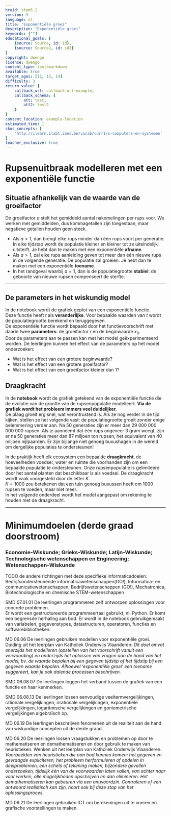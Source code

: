 ```yaml
---
hruid: stem5_2
version: 3
language: nl
title: "Exponentiële groei"
description: "Exponentiële groei"
keywords: [""]
educational_goals: [
    {source: Source, id: id}, 
    {source: Source2, id: id2}
]
copyright: dwengo
licence: dwengo
content_type: text/markdown
available: true
target_ages: [12, 13, 14]
difficulty: 3
return_value: {
    callback_url: callback-url-example,
    callback_schema: {
        att: test,
        att2: test2
    }
}
content_location: example-location
estimated_time: 1
skos_concepts: [
    'http://ilearn.ilabt.imec.be/vocab/curr1/s-computers-en-systemen'
]
teacher_exclusive: true
---
```

# Rupsenuitbraak modelleren met een exponentiële functie

## Situatie afhankelijk van de waarde van de groeifactor

De groeifactor $a$ stelt het gemiddeld aantal nakomelingen per rups voor. We werken met gemiddelden, dus kommagetallen zijn toegestaan, maar negatieve getallen houden geen steek.

-  Als $a<1$, dan brengt elke rups minder dan één rups voort per generatie. In elke tijdstap wordt de populatie kleiner en kleiner tot ze uiteindelijk uitsterft. Je hebt dan te maken met een exponentiële **afname**.
-  Als $a>1$, zal elke rups aanleiding geven tot meer dan één nieuwe rups in de volgende generatie. De populatie zal groeien. Je hebt dan te maken met een exponentiële **toename**.
-  In het randgeval waarbij $a = 1$, dan is de populatiegrootte **stabiel**: de geboorte van nieuwe rupsen compenseert de sterfte.

-----------------------------
## De parameters in het wiskundig model

In de notebook wordt de grafiek geplot van een exponentiële functie. <br>
Deze functie heeft $t$ als **veranderlijke**. Voor bepaalde waarden van $t$ wordt de populatiegrootte berekend en teruggegeven.<br>
De exponentiële functie wordt bepaald door het functievoorschrift met daarin twee **parameters**: de groeifactor $r$ en de beginwaarde $x_{0}$. <br>
Door de parameters aan te passen kan met het model geëxperimenteerd worden. De leerlingen kunnen het effect van de parameters op het model onderzoeken:
-  Wat is het effect van een grotere beginwaarde?
-  Wat is het effect van een grotere groeifactor?
-  Wat is het effect van een groeifactor kleiner dan 1? 

## Draagkracht 

In de **notebook** wordt de grafiek getekend van de exponentiële functie die de evolutie van de grootte van de rupsenpopulatie modelleert. **Via de grafiek wordt het probleem immers veel duidelijker.** <br>
De plaag groeit erg snel, wat verontrustend is. Als ze nog verder in de tijd kijken, stellen ze het volgende vast: de populatiegrootte groeit zonder enige belemmering verder aan. Na 50 generaties zijn er meer dan 29 000 000 000 000 rupsen. Als je aanneemt dat één rups ongeveer 3 gram weegt, zijn er na 50 generaties meer dan 87 miljoen ton rupsen, het equivalent van 40 miljoen nijlpaarden. Er zijn bijlange niet genoeg buxushagen in de wereld om dergelijke populaties te ondersteunen!

In de praktijk heeft elk ecosystem een bepaalde **draagkracht**, de hoeveelheden voedsel, water en ruimte die voorhanden zijn om een bepaalde populatie te ondersteunen. Onze rupsenpopulatie is gelimiteerd door het aantal planten dat beschikbaar is als voedsel. De draagkracht wordt vaak voorgesteld door de letter $K$.<br>
$K = 1000$ zou betekenen dat een tuin genoeg buxussen heeft om 1000 rupsen te voeden, maar niet meer. <br>
In het volgende onderdeel wordt het model aangepast om rekening te houden met de draagkracht.

-----------------------------
# Minimumdoelen (derde graad doorstroom) 
### Economie-Wiskunde; Grieks-Wiskunde; Latijn-Wiskunde; Technologische wetenschappen en Engineering; Wetenschappen-Wiskunde
TODO de andere richtingen met deze specifieke informaticadoelen: Bedrijfsondersteunende informaticawetenschappen(GO!), Informatica- en communicatiewetenschappen, Bedrijfswetenschappen (GO!), Mechatronica, Biotechnologische en chemische STEM-wetenschappen

SMD 07.01.01	De leerlingen programmeren zelf ontworpen oplossingen voor concrete problemen.<br>
Er wordt een gestructureerde programmeertaal gebruikt, nl. Python.  Er komt een begrensde herhaling aan bod. Er wordt in de notebook gebruikgemaakt van variabelen, gegevenstypes, datastructuren, operatoren, functies en softwarebibliotheken.

MD 06.06	De leerlingen gebruiken modellen voor exponentiële groei. <br>
Duiding uit het leerplan van Katholiek Onderwijs Vlaanderen: *Dit doel omvat enerzijds het modelleren (opstellen van het voorschrift vanuit een verwoording) en anderzijds het oplossen van vragen aan de hand van het model, bv. de waarde bepalen bij een gegeven tijdstip of het tijdstip bij een gegeven waarde bepalen. Alhoewel ‘exponentiële groei’ een toename suggereert, kan je ook dalende processen beschrijven.*

SMD 06.08.07	De leerlingen leggen het verband tussen de grafiek van een functie en haar kenmerken. <br>

SMD 06.08.13	De leerlingen lossen eenvoudige veeltermvergelijkingen, rationale vergelijkingen, irrationale vergelijkingen, exponentiële vergelijkingen, logaritmische vergelijkingen en goniometrische vergelijkingen algebraïsch op.<br> 

MD 06.19	De leerlingen beschrijven fenomenen uit de realiteit aan de hand van wiskundige concepten uit de derde graad. 

MD 06.20	De leerlingen lossen vraagstukken en problemen op door te mathematiseren en demathematiseren en door gebruik te maken van heuristieken. 
Wenken uit het leerplan van Katholiek Onderwijs Vlaanderen: *Voorbeelden van heuristieken die aan bod kunnen komen: het gegeven en gevraagde expliciteren, het probleem herformuleren of opdelen in deelproblemen, een schets of tekening maken, bijzondere gevallen onderzoeken, tijdelijk één van de voorwaarden laten vallen, van achter naar voor werken, alle mogelijkheden opschrijven en dan elimineren. Het demathematiseren kan gebeuren via een antwoordzin. Controleren of een antwoord realistisch kan zijn, hoort ook bij deze stap van het oplossingsproces.*

MD 06.21	De leerlingen gebruiken ICT om berekeningen uit te voeren en grafische voorstellingen te maken. 
